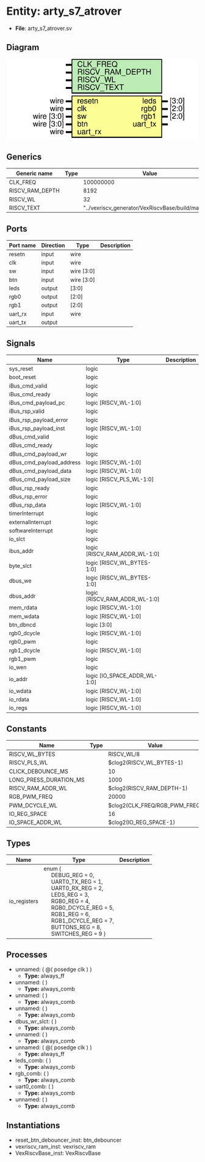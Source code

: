 # Entity: arty_s7_atrover 

- **File**: arty_s7_atrover.sv
## Diagram

![Diagram](arty_s7_atrover.svg "Diagram")
## Generics

| Generic name    | Type | Value                                               | Description |
| --------------- | ---- | --------------------------------------------------- | ----------- |
| CLK_FREQ        |      | 100000000                                           |             |
| RISCV_RAM_DEPTH |      | 8192                                                |             |
| RISCV_WL        |      | 32                                                  |             |
| RISCV_TEXT      |      | "../vexriscv_generator/VexRiscvBase/build/main.hex" |             |
## Ports

| Port name | Direction | Type        | Description |
| --------- | --------- | ----------- | ----------- |
| resetn    | input     | wire        |             |
| clk       | input     | wire        |             |
| sw        | input     | wire  [3:0] |             |
| btn       | input     | wire  [3:0] |             |
| leds      | output    | [3:0]       |             |
| rgb0      | output    | [2:0]       |             |
| rgb1      | output    | [2:0]       |             |
| uart_rx   | input     | wire        |             |
| uart_tx   | output    |             |             |
## Signals

| Name                     | Type                          | Description |
| ------------------------ | ----------------------------- | ----------- |
| sys_reset                | logic                         |             |
| boot_reset               | logic                         |             |
| iBus_cmd_valid           | logic                         |             |
| iBus_cmd_ready           | logic                         |             |
| iBus_cmd_payload_pc      | logic [RISCV_WL-1:0]          |             |
| iBus_rsp_valid           | logic                         |             |
| iBus_rsp_payload_error   | logic                         |             |
| iBus_rsp_payload_inst    | logic [RISCV_WL-1:0]          |             |
| dBus_cmd_valid           | logic                         |             |
| dBus_cmd_ready           | logic                         |             |
| dBus_cmd_payload_wr      | logic                         |             |
| dBus_cmd_payload_address | logic [RISCV_WL-1:0]          |             |
| dBus_cmd_payload_data    | logic [RISCV_WL-1:0]          |             |
| dBus_cmd_payload_size    | logic [RISCV_PLS_WL-1:0]      |             |
| dBus_rsp_ready           | logic                         |             |
| dBus_rsp_error           | logic                         |             |
| dBus_rsp_data            | logic [RISCV_WL-1:0]          |             |
| timerInterrupt           | logic                         |             |
| externalInterrupt        | logic                         |             |
| softwareInterrupt        | logic                         |             |
| io_slct                  | logic                         |             |
| ibus_addr                | logic [RISCV_RAM_ADDR_WL-1:0] |             |
| byte_slct                | logic [RISCV_WL_BYTES-1:0]    |             |
| dbus_we                  | logic [RISCV_WL_BYTES-1:0]    |             |
| dbus_addr                | logic [RISCV_RAM_ADDR_WL-1:0] |             |
| mem_rdata                | logic [RISCV_WL-1:0]          |             |
| mem_wdata                | logic [RISCV_WL-1:0]          |             |
| btn_dbncd                | logic [3:0]                   |             |
| rgb0_dcycle              | logic [RISCV_WL-1:0]          |             |
| rgb0_pwm                 | logic                         |             |
| rgb1_dcycle              | logic [RISCV_WL-1:0]          |             |
| rgb1_pwm                 | logic                         |             |
| io_wen                   | logic                         |             |
| io_addr                  | logic [IO_SPACE_ADDR_WL-1:0]  |             |
| io_wdata                 | logic [RISCV_WL-1:0]          |             |
| io_rdata                 | logic [RISCV_WL-1:0]          |             |
| io_regs                  | logic [RISCV_WL-1:0]          |             |
## Constants

| Name                   | Type | Value                         | Description |
| ---------------------- | ---- | ----------------------------- | ----------- |
| RISCV_WL_BYTES         |      | RISCV_WL/8                    |             |
| RISCV_PLS_WL           |      | $clog2(RISCV_WL_BYTES-1)      |             |
| CLICK_DEBOUNCE_MS      |      | 10                            |             |
| LONG_PRESS_DURATION_MS |      | 1000                          |             |
| RISCV_RAM_ADDR_WL      |      | $clog2(RISCV_RAM_DEPTH-1)     |             |
| RGB_PWM_FREQ           |      | 20000                         |             |
| PWM_DCYCLE_WL          |      | $clog2(CLK_FREQ/RGB_PWM_FREQ) |             |
| IO_REG_SPACE           |      | 16                            |             |
| IO_SPACE_ADDR_WL       |      | $clog2(IO_REG_SPACE-1)        |             |
## Types

| Name         | Type                                                                                                                                                                                                                                                                                                                                                                                                                                                                                                                                                                                                                                                                                           | Description |
| ------------ | ---------------------------------------------------------------------------------------------------------------------------------------------------------------------------------------------------------------------------------------------------------------------------------------------------------------------------------------------------------------------------------------------------------------------------------------------------------------------------------------------------------------------------------------------------------------------------------------------------------------------------------------------------------------------------------------------- | ----------- |
| io_registers | enum  {<br><span style="padding-left:20px">     DEBUG_REG            = 0,<br><span style="padding-left:20px">     UART0_TX_REG         = 1,<br><span style="padding-left:20px">     UART0_RX_REG         = 2,<br><span style="padding-left:20px">     LEDS_REG             = 3,<br><span style="padding-left:20px">     RGB0_REG             = 4,<br><span style="padding-left:20px">     RGB0_DCYCLE_REG      = 5,<br><span style="padding-left:20px">     RGB1_REG             = 6,<br><span style="padding-left:20px">     RGB1_DCYCLE_REG      = 7,<br><span style="padding-left:20px">     BUTTONS_REG          = 8,<br><span style="padding-left:20px">     SWITCHES_REG         = 9   } |             |
## Processes
- unnamed: ( @( posedge clk ) )
  - **Type:** always_ff
- unnamed: (  )
  - **Type:** always_comb
- unnamed: (  )
  - **Type:** always_comb
- unnamed: (  )
  - **Type:** always_comb
- dbus_wr_slct: (  )
  - **Type:** always_comb
- unnamed: (  )
  - **Type:** always_comb
- unnamed: ( @( posedge clk ) )
  - **Type:** always_ff
- leds_comb: (  )
  - **Type:** always_comb
- rgb_comb: (  )
  - **Type:** always_comb
- uart0_comb: (  )
  - **Type:** always_comb
- unnamed: (  )
  - **Type:** always_comb
## Instantiations

- reset_btn_debouncer_inst: btn_debouncer
- vexriscv_ram_inst: vexriscv_ram
- VexRiscvBase_inst: VexRiscvBase
